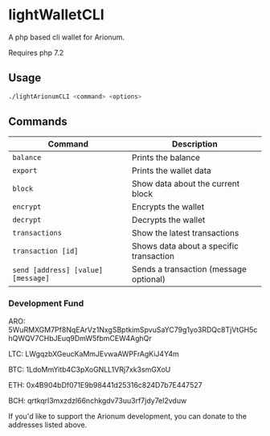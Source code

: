 # lightWalletCLI

A php based cli wallet for Arionum.

Requires php 7.2

## Usage

```bash
./lightArionumCLI <command> <options>
```

## Commands

Command                           | Description
--------------------------------- | ------------------
`balance`                         | Prints the balance
`export`                          | Prints the wallet data
`block`                           | Show data about the current block
`encrypt`                         | Encrypts the wallet
`decrypt`                         | Decrypts the wallet
`transactions`                    | Show the latest transactions
`transaction [id]`                | Shows data about a specific transaction
`send [address] [value] [message]`| Sends a transaction (message optional)

### Development Fund

ARO: 5WuRMXGM7Pf8NqEArVz1NxgSBptkimSpvuSaYC79g1yo3RDQc8TjVtGH5chQWQV7CHbJEuq9DmW5fbmCEW4AghQr

LTC: LWgqzbXGeucKaMmJEvwaAWPFrAgKiJ4Y4m

BTC: 1LdoMmYitb4C3pXoGNLL1VRj7xk3smGXoU

ETH: 0x4B904bDf071E9b98441d25316c824D7b7E447527

BCH: qrtkqrl3mxzdzl66nchkgdv73uu3rf7jdy7el2vduw

If you'd like to support the Arionum development, you can donate to the addresses listed above.
